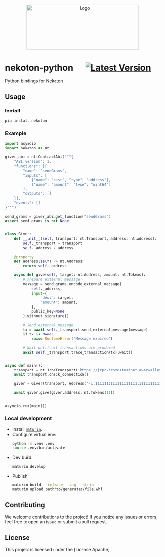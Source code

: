 <p align="center">
  <a href="https://github.com/venom-blockchain/developer-program">
    <img src="https://raw.githubusercontent.com/venom-blockchain/developer-program/main/vf-dev-program.png" alt="Logo" width="366.8" height="146.4">
  </a>
</p>

# nekoton-python &emsp;  [![Latest Version]][pypi.org]

Python bindings for Nekoton

## Usage

### Install

```
pip install nekoton
```

### Example

```python
import asyncio
import nekoton as nt

giver_abi = nt.ContractAbi("""{
    "ABI version": 1,
    "functions": [{
        "name": "sendGrams",
        "inputs": [
            {"name": "dest", "type": "address"},
            {"name": "amount", "type": "uint64"}
        ],
        "outputs": []
    }],
    "events": []
}""")

send_grams = giver_abi.get_function("sendGrams")
assert send_grams is not None


class Giver:
    def __init__(self, transport: nt.Transport, address: nt.Address):
        self._transport = transport
        self._address = address

    @property
    def address(self) -> nt.Address:
        return self._address

    async def give(self, target: nt.Address, amount: nt.Tokens):
        # Prepare external message
        message = send_grams.encode_external_message(
            self._address,
            input={
                "dest": target,
                "amount": amount,
            },
            public_key=None
        ).without_signature()

        # Send external message
        tx = await self._transport.send_external_message(message)
        if tx is None:
            raise RuntimeError("Message expired")

        # Wait until all transactions are produced
        await self._transport.trace_transaction(tx).wait()


async def main():
    transport = nt.JrpcTransport('https://jrpc-broxustestnet.everwallet.net')
    await transport.check_connection()

    giver = Giver(transport, Address('-1:1111111111111111111111111111111111111111111111111111111111111111'))

    await giver.give(giver.address, nt.Tokens(10))


asyncio.run(main())
```

### Local development

* Install [`maturin`](https://www.maturin.rs/installation.html).
* Configure virtual env:
  ```bash
  python -m venv .env
  source .env/bin/activate
  ```
* Dev build:
  ```bash
  maturin develop
  ```
* Publish
  ```bash
  maturin build --release --zig --strip
  maturin upload path/to/generated/file.whl
  ```

## Contributing

We welcome contributions to the project! If you notice any issues or errors, feel free to open an issue or submit a pull request.

## License

This project is licensed under the [License Apache].

[latest version]: https://img.shields.io/pypi/v/nekoton
[pypi.org]: https://pypi.org/project/nekoton/
